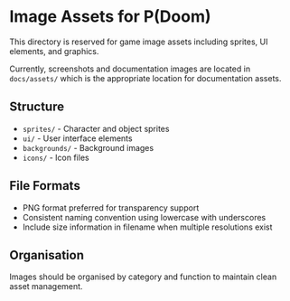 # Image Assets for P(Doom)

This directory is reserved for game image assets including sprites, UI elements, and graphics.

Currently, screenshots and documentation images are located in `docs/assets/` which is the appropriate location for documentation assets.

## Structure

- `sprites/` - Character and object sprites
- `ui/` - User interface elements
- `backgrounds/` - Background images
- `icons/` - Icon files

## File Formats

- PNG format preferred for transparency support
- Consistent naming convention using lowercase with underscores
- Include size information in filename when multiple resolutions exist

## Organisation

Images should be organised by category and function to maintain clean asset management.